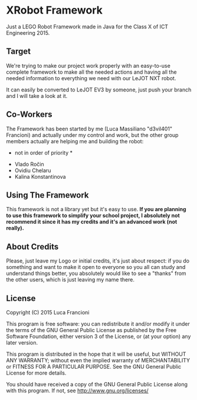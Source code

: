 # XRobot Framework

Just a LEGO Robot Framework made in Java for the Class X of ICT Engineering 2015.

## Target

We're trying to make our project work properly with an easy-to-use complete framework
to make all the needed actions and having all the needed information to everything we need
with our LeJOT NXT robot.

It can easily be converted to LeJOT EV3 by someone, just push your branch and I will take
a look at it.

## Co-Workers

The Framework has been started by me (Luca Massiliano "d3vil401" Francioni) and actually under my
control and work, but the other group members actually are helping me and building the robot:

* not in order of priority *

- Vlado Ročin
- Ovidiu Chelaru
- Kalina Konstantinova

## Using The Framework

This framework is not a library yet but it's easy to use.
**If you are planning to use this framework to simplify your school project, I absolutely not
recommend it since it has my credits and it's an advanced work (not really).**

## About Credits

Please, just leave my Logo or initial credits, it's just about respect: if you do something and
want to make it open to everyone so you all can study and understand things better, you 
absolutely would like to see a "thanks" from the other users, which is just leaving my name there.

## License 

Copyright (C) 2015 Luca Francioni

This program is free software: you can redistribute it and/or modify
it under the terms of the GNU General Public License as published by
the Free Software Foundation, either version 3 of the License, or
(at your option) any later version.

This program is distributed in the hope that it will be useful,
but WITHOUT ANY WARRANTY; without even the implied warranty of
MERCHANTABILITY or FITNESS FOR A PARTICULAR PURPOSE.  See the
GNU General Public License for more details.

You should have received a copy of the GNU General Public License
along with this program.  If not, see <http://www.gnu.org/licenses/>